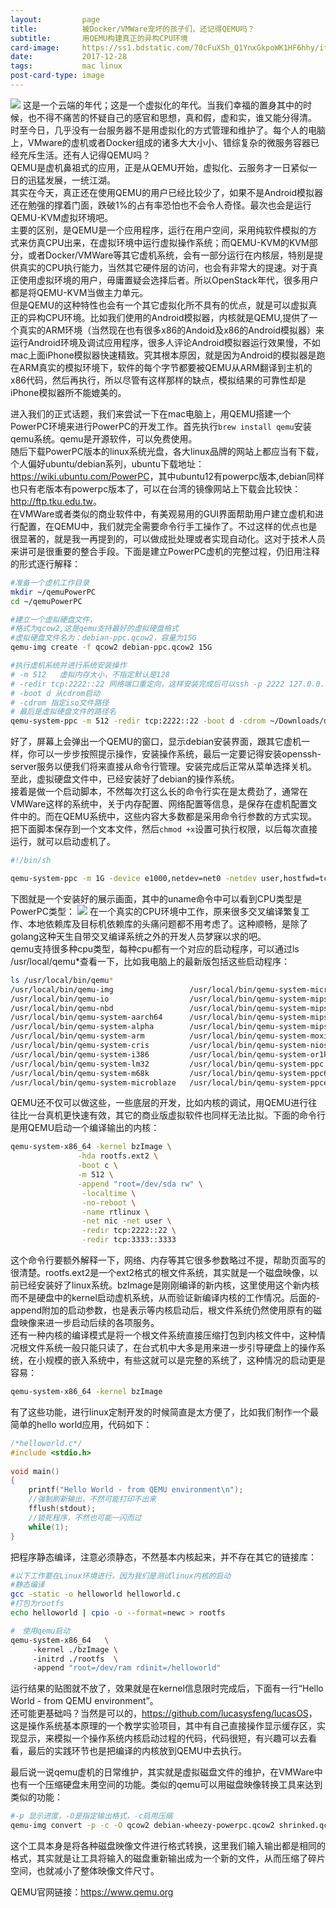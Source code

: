 ```yaml
---
layout:         page
title:          被Docker/VMWare宠坏的孩子们，还记得QEMU吗？
subtitle:       用QEMU构建真正的异构CPU环境
card-image:     https://ss1.bdstatic.com/70cFuXSh_Q1YnxGkpoWK1HF6hhy/it/u=46233978,3905979695&fm=27&gp=0.jpg
date:           2017-12-28
tags:           mac linux
post-card-type: image
---
```

![](https://ss1.bdstatic.com/70cFuXSh_Q1YnxGkpoWK1HF6hhy/it/u=46233978,3905979695&fm=27&gp=0.jpg)
这是一个云端的年代；这是一个虚拟化的年代。当我们幸福的置身其中的时候，也不得不痛苦的怀疑自己的感官和思想，真和假，虚和实，谁又能分得清。  
时至今日，几乎没有一台服务器不是用虚拟化的方式管理和维护了。每个人的电脑上，VMware的虚机或者Docker组成的诸多大大小小、错综复杂的微服务容器已经充斥生活。还有人记得QEMU吗？  
QEMU是虚机鼻祖式的应用，正是从QEMU开始，虚拟化、云服务才一日紧似一日的迅猛发展，一统江湖。  
其实在今天，真正还在使用QEMU的用户已经比较少了，如果不是Android模拟器还在勉强的撑着门面，跌破1%的占有率恐怕也不会令人奇怪。最次也会是运行QEMU-KVM虚拟环境吧。  
主要的区别，是QEMU是一个应用程序，运行在用户空间，采用纯软件模拟的方式来仿真CPU出来，在虚拟环境中运行虚拟操作系统；而QEMU-KVM的KVM部分，或者Docker/VMWare等其它虚机系统，会有一部分运行在内核层，特别是提供真实的CPU执行能力，当然其它硬件层的访问，也会有非常大的提速。对于真正使用虚拟环境的用户，毋庸置疑会选择后者。所以OpenStack年代，很多用户都是将QEMU-KVM当做主力单元。    
但是QEMU的这种特性也会有一个其它虚拟化所不具有的优点，就是可以虚拟真正的异构CPU环境。比如我们使用的Android模拟器，内核就是QEMU,提供了一个真实的ARM环境（当然现在也有很多x86的Andoid及x86的Android模拟器）来运行Android环境及调试应用程序，很多人评论Android模拟器运行效果慢，不如mac上面iPhone模拟器快速精致。究其根本原因，就是因为Android的模拟器是跑在ARM真实的模拟环境下，软件的每个字节都要被QEMU从ARM翻译到主机的x86代码，然后再执行，所以尽管有这样那样的缺点，模拟结果的可靠性却是iPhone模拟器所不能媲美的。  

进入我们的正式话题，我们来尝试一下在mac电脑上，用QEMU搭建一个PowerPC环境来进行PowerPC的开发工作。首先执行`brew install qemu`安装qemu系统。qemu是开源软件，可以免费使用。  
随后下载PowerPC版本的linux系统光盘，各大linux品牌的网站上都应当有下载，个人偏好ubuntu/debian系列，ubuntu下载地址：<https://wiki.ubuntu.com/PowerPC>，其中ubuntu12有powerpc版本,debian同样也只有老版本有powerpc版本了，可以在台湾的镜像网站上下载会比较快：<http://ftp.tku.edu.tw>。  
在VMWare或者类似的商业软件中，有美观易用的GUI界面帮助用户建立虚机和进行配置，在QEMU中，我们就完全需要命令行手工操作了。不过这样的优点也是很显著的，就是我一再提到的，可以做成批处理或者实现自动化。这对于技术人员来讲可是很重要的整合手段。下面是建立PowerPC虚机的完整过程，仍旧用注释的形式逐行解释：  
```bash
#准备一个虚机工作目录
mkdir ~/qemuPowerPC
cd ~/qemuPowerPC

#建立一个虚拟硬盘文件，
#格式为qcow2,这是qemu支持最好的虚拟硬盘格式
#虚拟硬盘文件名为：debian-ppc.qcow2，容量为15G
qemu-img create -f qcow2 debian-ppc.qcow2 15G

#执行虚机系统并进行系统安装操作
# -m 512   虚拟内存大小，不指定默认是128
# -redir tcp:2222::22 网络端口重定向，这样安装完成后可以ssh -p 2222 127.0.0.1连接到虚机
# -boot d 从cdrom启动
# -cdrom 指定iso文件路径
# 最后是虚拟硬盘文件的路径名
qemu-system-ppc -m 512 -redir tcp:2222::22 -boot d -cdrom ~/Downloads/debian-server-powerpc.iso debian-ppc.qcow2

```
好了，屏幕上会弹出一个QEMU的窗口，显示debian安装界面，跟其它虚机一样，你可以一步步按照提示操作，安装操作系统，最后一定要记得安装openssh-server服务以便我们将来直接从命令行管理。安装完成后正常从菜单选择关机。至此，虚拟硬盘文件中，已经安装好了debian的操作系统。  
接着是做一个启动脚本，不然每次打这么长的命令行实在是太费劲了，通常在VMWare这样的系统中，关于内存配置、网络配置等信息，是保存在虚机配置文件中的。而在QEMU系统中，这些内容大多数都是采用命令行参数的方式实现。把下面脚本保存到一个文本文件，然后`chmod +x`设置可执行权限，以后每次直接运行，就可以启动虚机了。
```bash
#!/bin/sh

qemu-system-ppc -m 1G -device e1000,netdev=net0 -netdev user,hostfwd=tcp::2222-:22,id=net0 ~/qemuPowerPC/debian-ppc.qcow2 
```
下图就是一个安装好的展示画面，其中的uname命令中可以看到CPU类型是PowerPC类型：
![](http://p1avd6u2z.bkt.clouddn.com/201712/28/debian.png)
在一个真实的CPU环境中工作，原来很多交叉编译繁复工作、本地依赖库及目标机依赖库的头痛问题都不用考虑了。这种顺畅，是除了golang这种天生自带交叉编译系统之外的开发人员梦寐以求的吧。  
qemu支持很多种cpu类型，每种cpu都有一个对应的启动程序，可以通过ls /usr/local/qemu*查看一下，比如我电脑上的最新版包括这些启动程序：  
```bash
ls /usr/local/bin/qemu*
/usr/local/bin/qemu-img                 /usr/local/bin/qemu-system-microblazeel /usr/local/bin/qemu-system-s390x
/usr/local/bin/qemu-io                  /usr/local/bin/qemu-system-mips         /usr/local/bin/qemu-system-sh4
/usr/local/bin/qemu-nbd                 /usr/local/bin/qemu-system-mips64       /usr/local/bin/qemu-system-sh4eb
/usr/local/bin/qemu-system-aarch64      /usr/local/bin/qemu-system-mips64el     /usr/local/bin/qemu-system-sparc
/usr/local/bin/qemu-system-alpha        /usr/local/bin/qemu-system-mipsel       /usr/local/bin/qemu-system-sparc64
/usr/local/bin/qemu-system-arm          /usr/local/bin/qemu-system-moxie        /usr/local/bin/qemu-system-tricore
/usr/local/bin/qemu-system-cris         /usr/local/bin/qemu-system-nios2        /usr/local/bin/qemu-system-unicore32
/usr/local/bin/qemu-system-i386         /usr/local/bin/qemu-system-or1k         /usr/local/bin/qemu-system-x86_64
/usr/local/bin/qemu-system-lm32         /usr/local/bin/qemu-system-ppc          /usr/local/bin/qemu-system-xtensa
/usr/local/bin/qemu-system-m68k         /usr/local/bin/qemu-system-ppc64        /usr/local/bin/qemu-system-xtensaeb
/usr/local/bin/qemu-system-microblaze   /usr/local/bin/qemu-system-ppcemb
``` 
QEMU还不仅可以做这些，一些底层的开发，比如内核的调试，用QEMU进行往往比一台真机更快速有效，其它的商业版虚拟软件也同样无法比拟。下面的命令行是用QEMU启动一个编译输出的内核：
```bash
qemu-system-x86_64 -kernel bzImage \
               -hda rootfs.ext2 \
               -boot c \
               -m 512 \
               -append "root=/dev/sda rw" \
                -localtime \
                -no-reboot \
                -name rtlinux \
                -net nic -net user \
                -redir tcp:2222::22 \
                -redir tcp:3333::3333
```
这个命令行要额外解释一下，网络、内存等其它很多参数略过不提，帮助页面写的很清楚。rootfs.ext2是一个ext2格式的根文件系统，其实就是一个磁盘映像，以前已经安装好了linux系统。bzImage是刚刚编译的新内核，这里使用这个新内核而不是硬盘中的kernel启动虚机系统，从而验证新编译内核的工作情况。后面的-append附加的启动参数，也是表示等内核启动后，根文件系统仍然使用原有的磁盘映像来进一步启动后续的各项服务。  
还有一种内核的编译模式是将一个根文件系统直接压缩打包到内核文件中，这种情况根文件系统一般只能只读了，在台式机中大多是用来进一步引导硬盘上的操作系统，在小规模的嵌入系统中，有些这就可以是完整的系统了，这种情况的启动更是容易：
```bash
qemu-system-x86_64 -kernel bzImage
```
有了这些功能，进行linux定制开发的时候简直是太方便了，比如我们制作一个最简单的hello world应用，代码如下：
```c
/*helloworld.c*/  
#include <stdio.h>    
  
void main()  
{  
    printf("Hello World - from QEMU environment\n");  
	//强制刷新输出，不然可能打印不出来  
    fflush(stdout);
	//锁死程序，不然也可能一闪而过  
    while(1);
} 
```
把程序静态编译，注意必须静态，不然基本内核起来，并不存在其它的链接库：
```bash
#以下工作要在Linux环境进行，因为我们是测试linux内核的启动
#静态编译
gcc -static -o helloworld helloworld.c  
#打包为rootfs
echo helloworld | cpio -o --format=newc > rootfs 

#　使用qemu启动  
qemu-system-x86_64   \  
     -kernel ./bzImage \  
     -initrd ./rootfs  \  
     -append "root=/dev/ram rdinit=/helloworld"  
```
运行结果的贴图就不放了，效果就是在kernel信息限时完成后，下面有一行“Hello World - from QEMU environment”。  
还可能更基础吗？当然是可以的，<https://github.com/lucasysfeng/lucasOS>，这是操作系统基本原理的一个教学实验项目，其中有自己直接操作显示缓存区，实现显示，来模拟一个操作系统内核启动过程的代码，代码很短，有兴趣可以去看看，最后的实践环节也是把编译的内核放到QEMU中去执行。  


最后说一说qemu虚机的日常维护，其实就是虚拟磁盘文件的维护，在VMWare中也有一个压缩硬盘未用空间的功能。类似的qemu可以用磁盘映像转换工具来达到类似的功能：
```bash
#-p 显示进度，-O是指定输出格式，-c启用压缩
qemu-img convert -p -c -O qcow2 debian-wheezy-powerpc.qcow2 shrinked.qcow2
```
这个工具本身是将各种磁盘映像文件进行格式转换，这里我们输入输出都是相同的格式，其实就是让工具将输入的磁盘重新输出成为一个新的文件，从而压缩了碎片空间，也就减小了整体映像文件尺寸。

QEMU官网链接：<https://www.qemu.org>


